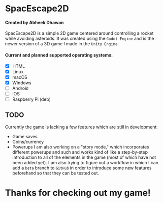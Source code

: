 # SpacEscape2D
#### Created by Abheek Dhawan
SpacEscape2D is a simple 2D game centered around controlling a rocket while avoiding asteroids. It was created using the `Godot Engine` and is the newer version of a 3D game I made in the `Unity Engine`.

#### Current and planned supported operating systems:
- [x] HTML
- [x] Linux
- [x] macOS
- [X] Windows
- [ ] Android
- [ ] iOS
- [ ] Raspberry Pi (deb)

## TODO
Currently the game is lacking a few features which are still in development:
- Game saves
- Coins/currency
- Powerups
I am also working on a "story mode," which incorporates different powerups and such and works kind of like a step-by-step introduction to all of the elements in the game (most of which have not been added yet). I am also trying to figure out a workflow in which I can add a `beta` branch to `GitHub` in order to introduce some new features beforehand so that they can be tested out.

# Thanks for checking out my game!
